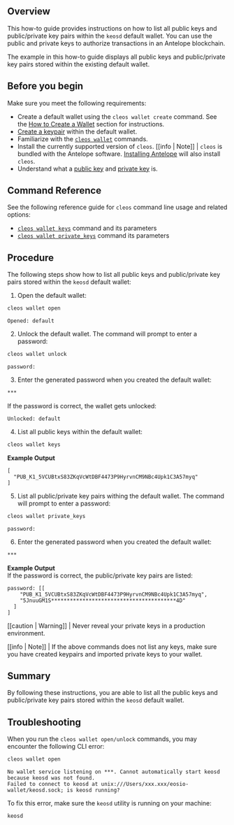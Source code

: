 ## Overview

This how-to guide provides instructions on how to list all public keys and public/private key pairs within the `keosd` default wallet. You can use the public and private keys to authorize transactions in an Antelope blockchain.

The example in this how-to guide displays all public keys and public/private key pairs stored within the existing default wallet.

## Before you begin

Make sure you meet the following requirements:

* Create a default wallet using the `cleos wallet create` command. See the [How to Create a Wallet](../02_how-to-guides/how-to-create-a-wallet.md) section for instructions.
* [Create a keypair](../03_command-reference/wallet/create_key.md) within the default wallet.
* Familiarize with the [`cleos wallet`](../03_command-reference/wallet/index.md) commands.
* Install the currently supported version of `cleos`.
[[info | Note]]
| `cleos` is bundled with the Antelope software. [Installing Antelope](../../00_install/index.md) will also install `cleos`.
* Understand what a [public key](/glossary.md#public-key) and [private key](/glossary.md#private-key) is.

## Command Reference

See the following reference guide for `cleos` command line usage and related options:

* [`cleos wallet keys`](../03_command-reference/wallet/keys.md) command and its parameters
* [`cleos wallet private_keys`](../03_command-reference/wallet/private_keys.md) command its parameters

## Procedure

The following steps show how to list all public keys and public/private key pairs stored within the `keosd` default wallet:

1. Open the default wallet:
```sh
cleos wallet open
```
```console
Opened: default
```

2. Unlock the default wallet. The command will prompt to enter a password:
```sh
cleos wallet unlock
```
```console
password:
```

3. Enter the generated password when you created the default wallet:
```sh
***
```
If the password is correct, the wallet gets unlocked:
```console
Unlocked: default
```

4. List all public keys within the default wallet:
```sh
cleos wallet keys
```
**Example Output**
```console
[
  "PUB_K1_5VCUBtxS83ZKqVcWtDBF4473P9HyrvnCM9NBc4Upk1C3A57myq"
]
```

5. List all public/private key pairs withing the default wallet. The command will prompt to enter a password:
```sh
cleos wallet private_keys
```
```console
password:
```

6. Enter the generated password when you created the default wallet:
```sh
***
```
**Example Output**  
If the password is correct, the public/private key pairs are listed:
```console
password: [[
    "PUB_K1_5VCUBtxS83ZKqVcWtDBF4473P9HyrvnCM9NBc4Upk1C3A57myq",
    "5JnuuGM1S****************************************4D"
  ]
]
```

[[caution | Warning]]
| Never reveal your private keys in a production environment.

[[info | Note]]
| If the above commands does not list any keys, make sure you have created keypairs and imported private keys to your wallet.

## Summary

By following these instructions, you are able to list all the public keys and public/private key pairs stored within the `keosd` default wallet.

## Troubleshooting

When you run the `cleos wallet open/unlock` commands, you may encounter the following CLI error:

```sh
cleos wallet open
```
```console
No wallet service listening on ***. Cannot automatically start keosd because keosd was not found.
Failed to connect to keosd at unix:///Users/xxx.xxx/eosio-wallet/keosd.sock; is keosd running?
```

To fix this error, make sure the `keosd` utility is running on your machine:
```sh
keosd
```
